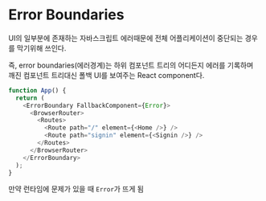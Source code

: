 # Error Boundaries

UI의 일부분에 존재하는 자바스크립트 에러때문에 전체 어플리케이션이 중단되는 경우를 막기위해 쓰인다.

즉, error boundaries(에러경계)는 하위 컴포넌트 트리의 어디든지 에러를 기록하며 깨진 컴포넌트 트리대신 폴백 UI를 보여주는 React component다.

```ts
function App() {
  return (
    <ErrorBoundary FallbackComponent={Error}>
      <BrowserRouter>
        <Routes>
          <Route path="/" element={<Home />} />
          <Route path="signin" element={<Signin />} />
        </Routes>
      </BrowserRouter>
    </ErrorBoundary>
  );
}
```

만약 런타임에 문제가 있을 때 `Error`가 뜨게 됨
